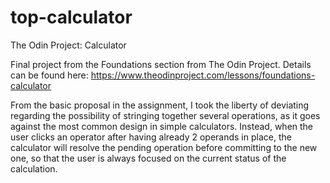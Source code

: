 # top-calculator
The Odin Project: Calculator

Final project from the Foundations section from The Odin Project.
Details can be found here: https://www.theodinproject.com/lessons/foundations-calculator

From the basic proposal in the assignment, I took the liberty of deviating regarding the possibility of stringing together several operations, as it goes against the most common design in simple calculators.
Instead, when the user clicks an operator after having already 2 operands in place, the calculator will resolve the pending operation before committing to the new one, so that the user is always focused on the current status of the calculation.